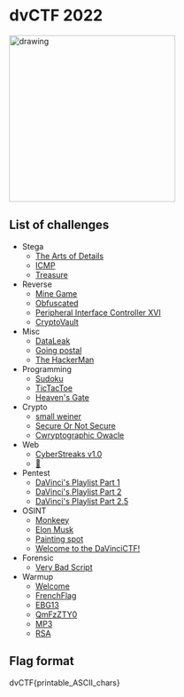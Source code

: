 # dvCTF 2022

<img src="https://user-images.githubusercontent.com/91023285/158800301-27f9b278-b6e5-4fa2-bddc-7fb71cfad2a6.png" alt="drawing" width="300"/>

## List of challenges
- Stega
  - [The Arts of Details](./Stega/The%20Arts%20of%20Details/) 
  - [ICMP](./Stega/ICMP/) 
  - [Treasure](./Stega/Treasure/) 
- Reverse
  - [Mine Game](./Reverse/Mine%20Game/) 
  - [Obfuscated](./Reverse/Obfuscated/) 
  - [Peripheral Interface Controller XVI](./Reverse/Peripheral%20Interface%20Controller%20XVI/) 
  - [CryptoVault](./Reverse/CryptoVault/) 
- Misc
  - [DataLeak](./Misc/DataLeak/)
  - [Going postal](./Misc/Going%20postal/)
  - [The HackerMan](./Misc/The%20HackerMan/)
- Programming
  - [Sudoku](./Programming/Sudoku/) 
  - [TicTacToe](./Programming/TicTacToe/) 
  - [Heaven's Gate](./Programming/quotebook/) 
- Crypto
  - [small weiner](./Crypto/small%20weiner/) 
  - [Secure Or Not Secure](./Crypto/Secure%20Or%20Not%20Secure/) 
  - [Cwryptographic Owacle](./Crypto/Cwryptographic%20Owacle/) 
- Web
  - [CyberStreaks v1.0](./Web/pidieff/) 
  - [🎵](./Web/read/) 
- Pentest
  - [DaVinci's Playlist Part 1](./Pentest/janus/) 
  - [DaVinci's Playlist Part 2](./Pentest/all_aboard/)
  - [DaVinci's Playlist Part 2.5](./Pentest/all_aboard/) 
- OSINT
  - [Monkeey](./OSINT/Monkeey/) 
  - [Elon Musk](./OSINT/Elon%20Musk/)
  - [Painting spot](./OSINT/Painting%20spot/) 
  - [Welcome to the DaVinciCTF!](./OSINT/Welcome%20to%20the%20DaVinciCTF!/) 
- Forensic
  - [Very Bad Script](./Forensic/Very%20Ba%20Script/) 
- Warmup
  - [Welcome](./Warmup/Welcome/) 
  - [FrenchFlag](./Warmup/FrenchFlag/)
  - [EBG13](./Warmup/EBG13/) 
  - [QmFzZTY0](./Warmup/QmFzZTY0/)
  - [MP3](./Warmup/MP3/) 
  - [RSA](./Warmup/RSA/) 

## Flag format
dvCTF{printable_ASCII_chars}
